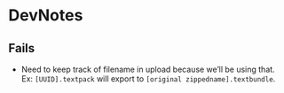 #  DevNotes

## Fails

- Need to keep track of filename in upload because we’ll be using that. Ex: `[UUID].textpack`  will export to `[original zippedname].textbundle`. 

